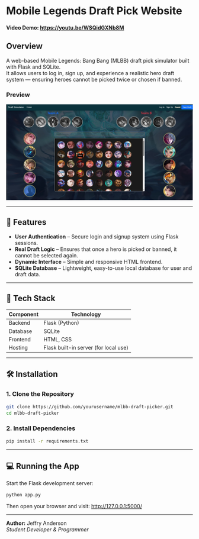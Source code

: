 # Mobile Legends Draft Pick Website

#### Video Demo:  https://youtu.be/WSQidGXNb8M

## Overview

A web-based Mobile Legends: Bang Bang (MLBB) draft pick simulator built with Flask and SQLite.  
It allows users to log in, sign up, and experience a realistic hero draft system — ensuring heroes cannot be picked twice or chosen if banned.

### Preview

![Preview](./static/demo.png)

---

## 🚀 Features
- **User Authentication** – Secure login and signup system using Flask sessions.  
- **Real Draft Logic** – Ensures that once a hero is picked or banned, it cannot be selected again.  
- **Dynamic Interface** – Simple and responsive HTML frontend.  
- **SQLite Database** – Lightweight, easy-to-use local database for user and draft data.  

---

## 🧩 Tech Stack
| Component | Technology |
|------------|-------------|
| Backend | Flask (Python) |
| Database | SQLite |
| Frontend | HTML, CSS |
| Hosting | Flask built-in server (for local use) |

---

## 🛠️ Installation

### 1. Clone the Repository
```bash
git clone https://github.com/yourusername/mlbb-draft-picker.git
cd mlbb-draft-picker
```

### 2. Install Dependencies
```bash
pip install -r requirements.txt
```

---

## 💻 Running the App
Start the Flask development server:
```bash
python app.py
```

Then open your browser and visit:
http://127.0.0.1:5000/

---

**Author:** Jeffry Anderson  
*Student Developer & Programmer*
